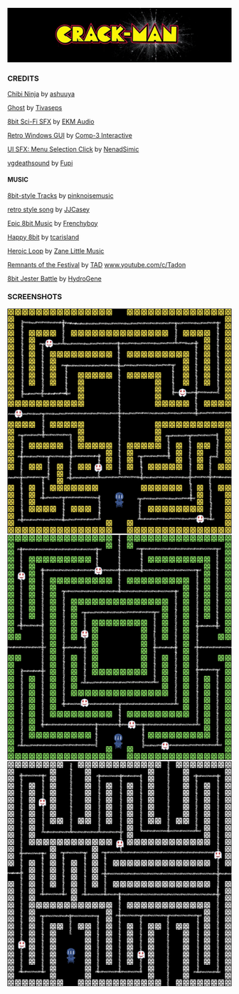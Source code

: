 ![Crack-Man](scenes/main_menu/image_19-43-59_202940026063510_x1_00001_.png)

### CREDITS

[Chibi Ninja](https://opengameart.org/content/2d-chibi-ninja-8-actions) by [ashuuya](https://opengameart.org/users/ashuuya)


[Ghost](https://opengameart.org/content/evil-ghost) by [Tivaseps](https://opengameart.org/users/tivaseps)


[8bit Sci-Fi SFX](https://opengameart.org/content/8-bit-sci-fi-sounds) by [EKM Audio](https://opengameart.org/users/ekmaudio)


[Retro Windows GUI](https://comp3interactive.itch.io/retro-windows-gui) by [Comp-3 Interactive](https://comp3interactive.itch.io/)


[UI SFX: Menu Selection Click](https://opengameart.org/content/menu-selection-click) by [NenadSimic](https://opengameart.org/users/nenadsimic)


[vgdeathsound](https://opengameart.org/content/8bit-death-whirl) by [Fupi](https://opengameart.org/users/fupi)


#### MUSIC

[8bit-style Tracks](https://opengameart.org/content/5-free-tracks-for-your-game-8-bit-style-0) by [pinknoisemusic](https://opengameart.org/users/pinknoisemusic)


[retro style song](https://opengameart.org/content/lively-retro-style-song) by [JJCasey](https://opengameart.org/users/jjcasey)


[Epic 8bit Music](https://opengameart.org/content/epic-8-bit-music) by [Frenchyboy](https://opengameart.org/users/frenchyboy)


[Happy 8bit](https://opengameart.org/content/happy-8-bit) by [tcarisland](https://opengameart.org/users/tcarisland)


[Heroic Loop](https://opengameart.org/content/heroic-loop) by [Zane Little Music](https://opengameart.org/users/zane-little-music)


[Remnants of the Festival](https://opengameart.org/content/remnants-of-the-festival) by [TAD](https://opengameart.org/users/tad)	www.youtube.com/c/Tadon


[8bit Jester Battle](https://opengameart.org/content/8-bit-jester-battle) by [HydroGene](https://opengameart.org/users/hydrogene)


### SCREENSHOTS
![Crack-Man](screenshots/screenshot1.png)
![Crack-Man](screenshots/screenshot2.png)
![Crack-Man](screenshots/screenshot3.png)
